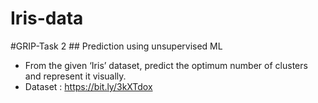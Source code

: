 # Iris-data
#GRIP-Task 2 ## Prediction using unsupervised ML
- From the given ‘Iris’ dataset, predict the optimum number of clusters and represent it visually.
- Dataset : https://bit.ly/3kXTdox

